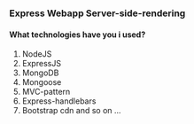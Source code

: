 ### Express Webapp Server-side-rendering

#### What technologies have you i used?

1. NodeJS
2. ExpressJS
3. MongoDB
4. Mongoose
5. MVC-pattern
6. Express-handlebars
7. Bootstrap cdn
   and so on ...
